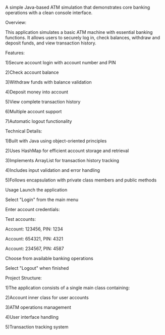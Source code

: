 A simple Java-based ATM simulation that demonstrates core banking operations with a clean console interface.

Overview:

This application simulates a basic ATM machine with essential banking functions. It allows users to securely log in, check balances, withdraw and deposit funds, and view transaction history.

Features:

1)Secure account login with account number and PIN

2)Check account balance

3)Withdraw funds with balance validation

4)Deposit money into account

5)View complete transaction history

6)Multiple account support

7)Automatic logout functionality

Technical Details:

1)Built with Java using object-oriented principles

2)Uses HashMap for efficient account storage and retrieval

3)Implements ArrayList for transaction history tracking

4)Includes input validation and error handling

5)Follows encapsulation with private class members and public methods

Usage
Launch the application

Select "Login" from the main menu

Enter account credentials:

Test accounts:

Account: 123456, PIN: 1234

Account: 654321, PIN: 4321

Account: 234567, PIN: 4587

Choose from available banking operations

Select "Logout" when finished

Project Structure:

1)The application consists of a single main class containing:

2)Account inner class for user accounts

3)ATM operations management

4)User interface handling

5)Transaction tracking system
